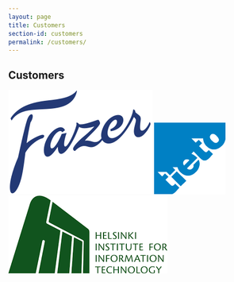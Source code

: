 ```yaml
---
layout: page
title: Customers
section-id: customers
permalink: /customers/
---
```


## Customers

![Fazer](/images/brand-logos/fazer.png)
![Tieto](/images/brand-logos/tieto.png)
![HIIT](/images/brand-logos/hiit.png)
